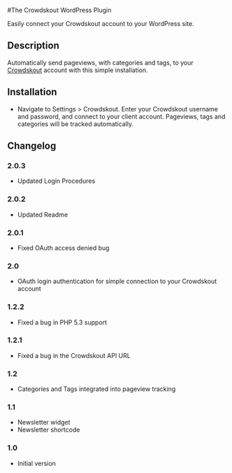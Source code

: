 #The Crowdskout WordPress Plugin

Easily connect your Crowdskout account to your WordPress site.

## Description ##

Automatically send pageviews, with categories and tags, to your [Crowdskout](http://crowdskout.com) account with this
 simple installation.

## Installation ##

* Navigate to Settings > Crowdskout. Enter your Crowdskout username and password, and connect to your client account.
  Pageviews, tags and categories will be tracked automatically.

## Changelog ##

### 2.0.3 ###
* Updated Login Procedures

### 2.0.2 ###
* Updated Readme

### 2.0.1 ###
* Fixed OAuth access denied bug

### 2.0 ###
* OAuth login authentication for simple connection to your Crowdskout account

### 1.2.2 ###
* Fixed a bug in PHP 5.3 support

### 1.2.1 ###
* Fixed a bug in the Crowdskout API URL

### 1.2 ###
* Categories and Tags integrated into pageview tracking

### 1.1 ###
* Newsletter widget
* Newsletter shortcode

### 1.0 ###
* Initial version

